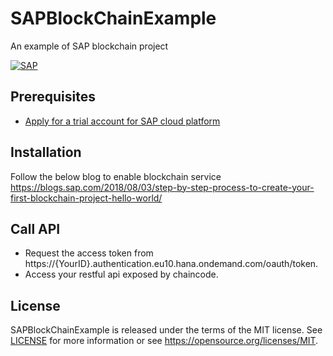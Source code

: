 # SAPBlockChainExample
An example of SAP blockchain project

[![SAP](https://blogs.sap.com/wp-content/uploads/2018/09/clipboard25-1.png)](http://cloudplatform.sap.com/)

## Prerequisites
* [Apply for a trial account for SAP cloud platform](https://cloudplatform.sap.com/index.html)

## Installation 
Follow the below blog to enable blockchain service
https://blogs.sap.com/2018/08/03/step-by-step-process-to-create-your-first-blockchain-project-hello-world/

## Call API
* Request the access token from https://{YourID}.authentication.eu10.hana.ondemand.com/oauth/token.
* Access your restful api exposed by chaincode.

## License
SAPBlockChainExample is released under the terms of the MIT license. See [LICENSE](LICENSE) for more information or see https://opensource.org/licenses/MIT.
